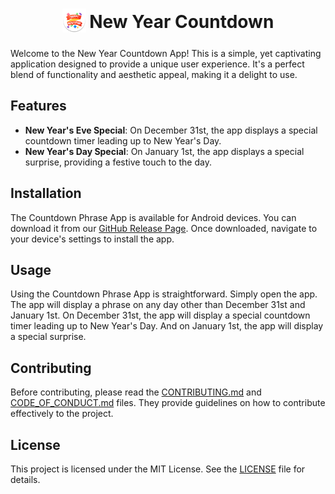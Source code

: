 <h1 align="center">
 <sub>
   <img src="assets/icon/logo.png" height="38" width="38" alt="Logo">
 </sub>
 New Year Countdown
</h1>
<!--
<p align="center">
	<a href="https://github.com/EdoardoTosin/chuck_jokes/releases/latest">
	<img alt="GitHub release (latest SemVer)" src="https://img.shields.io/github/v/release/EdoardoTosin/chuck_jokes?label=Latest%20Release&style=for-the-badge"></a>
	<img alt="GitHub all releases" src="https://img.shields.io/github/downloads/EdoardoTosin/chuck_jokes/total?style=for-the-badge">
	<a href="https://github.com/EdoardoTosin/chuck_jokes/blob/main/LICENSE">
	<img alt="GitHub" src="https://img.shields.io/github/license/EdoardoTosin/chuck_jokes?style=for-the-badge"></a>
</p>

<p align="center">
 <img src="assets/screenshot/preview.png" alt="Preview">
</p>
-->
Welcome to the New Year Countdown App! This is a simple, yet captivating application designed to provide a unique user experience. It's a perfect blend of functionality and aesthetic appeal, making it a delight to use.

## Features

- **New Year's Eve Special**: On December 31st, the app displays a special countdown timer leading up to New Year's Day.
- **New Year's Day Special**: On January 1st, the app displays a special surprise, providing a festive touch to the day.

## Installation

The Countdown Phrase App is available for Android devices. You can download it from our [GitHub Release Page](https://github.com/EdoardoTosin/new_year_countdown/releases/latest). Once downloaded, navigate to your device's settings to install the app.

## Usage

Using the Countdown Phrase App is straightforward. Simply open the app. The app will display a phrase on any day other than December 31st and January 1st. On December 31st, the app will display a special countdown timer leading up to New Year's Day. And on January 1st, the app will display a special surprise.

## Contributing

Before contributing, please read the [CONTRIBUTING.md](./CONTRIBUTING.md) and [CODE_OF_CONDUCT.md](./CODE_OF_CONDUCT.md) files. They provide guidelines on how to contribute effectively to the project.

## License

This project is licensed under the MIT License. See the [LICENSE](LICENSE) file for details.
